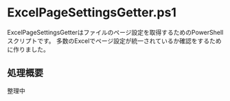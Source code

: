 # ExcelPageSettingsGetter.ps1
ExcelPageSettingsGetterはファイルのページ設定を取得するためのPowerShellスクリプトです。
多数のExcelでページ設定が統一されているか確認をするために作りました。

## 処理概要
整理中